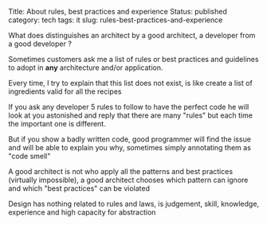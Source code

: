 Title: About rules, best practices and experience
Status: published
category: tech
tags: it
slug: rules-best-practices-and-experience

What does distinguishes an architect by a good architect, 
a developer from a good developer ?

<!-- PELICAN_END_SUMMARY -->

Sometimes customers ask me a list of rules or best practices and guidelines 
to adopt in **any** architecture and/or application.

Every time, I try to explain that this list does not exist, 
is like create a list of ingredients valid for all the recipes

If you ask any developer 5 rules to follow to have the perfect code he will 
look at you astonished and reply that there are many "rules" but each time 
the important one is different.

But if you show a badly written code, good programmer will find the issue and will
be able to explain you why, sometimes simply annotating them as "code smell"

A good architect is not who apply all the patterns and best practices 
(virtually impossible), a good architect chooses which pattern can ignore and 
which "best practices" can be violated

Design has nothing related to rules and laws, is judgement, skill, 
knowledge, experience and high capacity for abstraction

